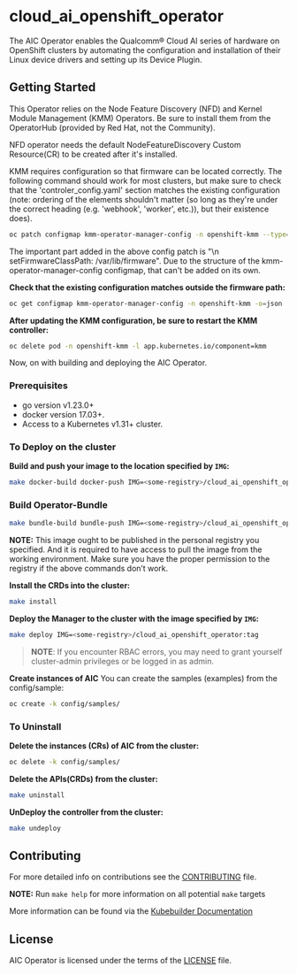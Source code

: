 # cloud_ai_openshift_operator
The AIC Operator enables the Qualcomm® Cloud AI series of hardware on OpenShift clusters by
automating the configuration and installation of their Linux device drivers and setting up
its Device Plugin.

## Getting Started
This Operator relies on the Node Feature Discovery (NFD) and Kernel Module Management
(KMM) Operators. Be sure to install them from the OperatorHub (provided by Red Hat, not
the Community).

NFD operator needs the default NodeFeatureDiscovery Custom Resource(CR) to be created after it's installed.

KMM requires configuration so that firmware can be located correctly. The following
command should work for most clusters, but make sure to check that the
'controler_config.yaml' section matches the existing configuration (note: ordering of the
elements shouldn't matter (so long as they're under the correct heading (e.g. 'webhook',
'worker', etc.)), but their existence does).

```sh
oc patch configmap kmm-operator-manager-config -n openshift-kmm --type='json' -p='[{"op": "add", "path": "/data/controller_config.yaml", "value": "healthProbeBindAddress: :8081\nmetricsBindAddress: 127.0.0.1:8080\nleaderElection:\n enabled: true\n resourceID: kmm.sigs.x-k8s.io\nwebhook:\n disableHTTP2: true\n port: 9443\nmetrics:\n enableAuthnAuthz: true\n disableHTTP2: true\n bindAddress: 0.0.0.0:8443\n secureServing: true\nworker:\n runAsUser: 0\n seLinuxType: spc_t\n firmwareHostPath: /var/lib/firmware"}]'
```

The important part added in the above config patch is
"\n setFirmwareClassPath: /var/lib/firmware".
Due to the structure of the kmm-operator-manager-config configmap, that can't be added on
its own.

**Check that the existing configuration matches outside the firmware path:**

```sh
oc get configmap kmm-operator-manager-config -n openshift-kmm -o=json
```

**After updating the KMM configuration, be sure to restart the KMM controller:**

```sh
oc delete pod -n openshift-kmm -l app.kubernetes.io/component=kmm
```

Now, on with building and deploying the AIC Operator.

### Prerequisites
- go version v1.23.0+
- docker version 17.03+.
- Access to a Kubernetes v1.31+ cluster.

### To Deploy on the cluster
**Build and push your image to the location specified by `IMG`:**

```sh
make docker-build docker-push IMG=<some-registry>/cloud_ai_openshift_operator:tag VERSION=<version>
```
### Build Operator-Bundle
```sh
make bundle-build bundle-push IMG=<some-registry>/cloud_ai_openshift_operator:tag BUNDLE_IMG=<some-registry>/cloud_ai_openshift_operator_bundle:tag VERSION=<version>
```
**NOTE:** This image ought to be published in the personal registry you specified.
And it is required to have access to pull the image from the working environment.
Make sure you have the proper permission to the registry if the above commands don’t work.

**Install the CRDs into the cluster:**

```sh
make install
```

**Deploy the Manager to the cluster with the image specified by `IMG`:**

```sh
make deploy IMG=<some-registry>/cloud_ai_openshift_operator:tag
```

> **NOTE**: If you encounter RBAC errors, you may need to grant yourself cluster-admin
privileges or be logged in as admin.

**Create instances of AIC**
You can create the samples (examples) from the config/sample:

```sh
oc create -k config/samples/
```


### To Uninstall
**Delete the instances (CRs) of AIC from the cluster:**

```sh
oc delete -k config/samples/
```

**Delete the APIs(CRDs) from the cluster:**

```sh
make uninstall
```

**UnDeploy the controller from the cluster:**

```sh
make undeploy
```

## Contributing
For more detailed info on contributions see the [CONTRIBUTING](CONTRIBUTING.md) file.

**NOTE:** Run `make help` for more information on all potential `make` targets

More information can be found via the [Kubebuilder Documentation](https://book.kubebuilder.io/introduction.html)

## License

AIC Operator is licensed under the terms of the [LICENSE](LICENSE) file.
